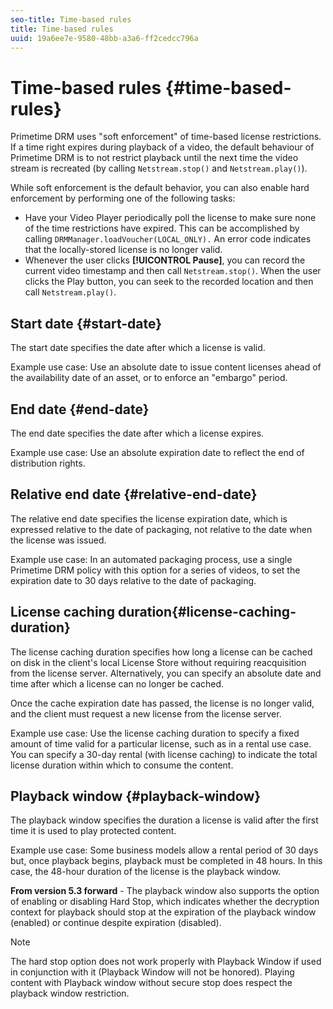 ```yaml
---
seo-title: Time-based rules
title: Time-based rules
uuid: 19a6ee7e-9580-48bb-a3a6-ff2cedcc796a
---
```


# Time-based rules {#time-based-rules}

Primetime DRM uses "soft enforcement" of time-based license restrictions. If a time right expires during playback of a video, the default behaviour of Primetime DRM is to not restrict playback until the next time the video stream is recreated (by calling `Netstream.stop()` and `Netstream.play()`).

While soft enforcement is the default behavior, you can also enable hard enforcement by performing one of the following tasks:

* Have your Video Player periodically poll the license to make sure none of the time restrictions have expired. This can be accomplished by calling `DRMManager.loadVoucher(LOCAL_ONLY).` An error code indicates that the locally-stored license is no longer valid. 
* Whenever the user clicks **[!UICONTROL Pause]**, you can record the current video timestamp and then call `Netstream.stop()`. When the user clicks the Play button, you can seek to the recorded location and then call `Netstream.play()`.

## Start date {#start-date}

The start date specifies the date after which a license is valid.

Example use case: Use an absolute date to issue content licenses ahead of the availability date of an asset, or to enforce an "embargo" period.

## End date {#end-date}

The end date specifies the date after which a license expires.

Example use case: Use an absolute expiration date to reflect the end of distribution rights.

## Relative end date {#relative-end-date}

The relative end date specifies the license expiration date, which is expressed relative to the date of packaging, not relative to the date when the license was issued.

Example use case: In an automated packaging process, use a single Primetime DRM policy with this option for a series of videos, to set the expiration date to 30 days relative to the date of packaging.

## License caching duration{#license-caching-duration}

The license caching duration specifies how long a license can be cached on disk in the client's local License Store without requiring reacquisition from the license server. Alternatively, you can specify an absolute date and time after which a license can no longer be cached.

Once the cache expiration date has passed, the license is no longer valid, and the client must request a new license from the license server.

Example use case: Use the license caching duration to specify a fixed amount of time valid for a particular license, such as in a rental use case. You can specify a 30-day rental (with license caching) to indicate the total license duration within which to consume the content.

## Playback window {#playback-window}

The playback window specifies the duration a license is valid after the first time it is used to play protected content.

Example use case: Some business models allow a rental period of 30 days but, once playback begins, playback must be completed in 48 hours. In this case, the 48-hour duration of the license is the playback window.

**From version 5.3 forward** - The playback window also supports the option of enabling or disabling Hard Stop, which indicates whether the decryption context for playback should stop at the expiration of the playback window (enabled) or continue despite expiration (disabled).

>[!NOTE]
>
>The hard stop option does not work properly with Playback Window if used in conjunction with it (Playback Window will not be honored). Playing content with Playback window without secure stop does respect the playback window restriction.